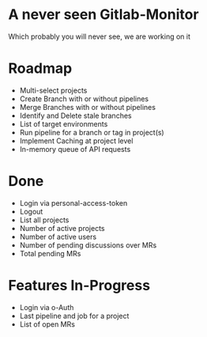 <!-- # Gitlab-Monitor  -->

<!-- [Who uses ngx-admin?](https://github.com/akveo/ngx-admin/issues/1645)| [Documentation](https://hubs.ly/H0n4Sfq0) | [Installation Guidelines](https://hubs.ly/H0n4Svc0) -->

# A never seen Gitlab-Monitor

Which probably you will never see, we are working on it

# Roadmap
- Multi-select projects
- Create Branch with or without pipelines
- Merge Branches with or without pipelines
- Identify and Delete stale branches
- List of target environments
- Run pipeline for a branch or tag in project(s)
- Implement Caching at project level
- In-memory queue of API requests


# Done
- Login via personal-access-token
- Logout
- List all projects
- Number of active projects
- Number of active users
- Number of pending discussions over MRs
- Total pending MRs

# Features In-Progress
- Login via o-Auth
- Last pipeline and job for a project
- List of open MRs
